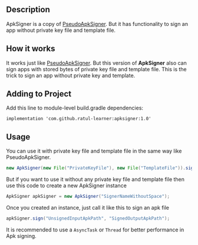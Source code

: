 ## Description
ApkSigner is a copy of [PseudoApkSigner](https://github.com/Aefyr/PseudoApkSigner). But it has functionality to sign an app without private key file and template file.
## How it works
It works just like [PseudoApkSigner](https://github.com/Aefyr/PseudoApkSigner). But this version of **ApkSigner** also can sign apps with stored bytes of private key file and template file. This is the trick to sign an app without private key and template.
## Adding to Project
Add this line to module-level build.gradle dependencies:
```nginx
implementation 'com.github.ratul-learner:apksigner:1.0'  
```
## Usage
You can use it with private key file and template file in the same way like PseudoApkSigner.
```java
new ApkSigner(new File("PrivateKeyFile"), new File("TemplateFile")).sign("UnsignedInputApkPath", "SignedOutputApkPath");  
```
But if you want to use it without any private key file and template file then use this code to create a new ApkSigner instance
```java
ApkSigner apkSigner = new ApkSigner("SignerNameWithoutSpace");  
```
Once you created an instance, just call it like this to sign an apk file
```java
apkSigner.sign("UnsignedInputApkPath", "SignedOutputApkPath");  
```
It is recommended to use a `AsyncTask` or `Thread` for better performance in Apk signing.
